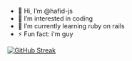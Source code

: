
- 👋 Hi, I’m @hafid-js
- 👀 I’m interested in coding
- 🌱 I’m currently learning ruby on rails
- ⚡ Fun fact: i'm guy

[![GitHub Streak](https://streak-stats.demolab.com?user=hafid-js&theme=buefy&border_radius=5&card_width=1000)](https://git.io/streak-stats)
